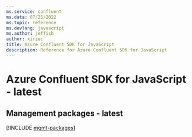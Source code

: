 ```yaml
---
ms.service: confluent
ms.data: 07/25/2022
ms.topic: reference
ms.devlang: javascript
ms.author: jeffish
author: xirzec
title: Azure Confluent SDK for JavaScript
description: Reference for Azure Confluent SDK for JavaScript
---
```

# Azure Confluent SDK for JavaScript - latest

## Management packages - latest
[!INCLUDE [mgmt-packages](confluent-mgmt-index.md)]
